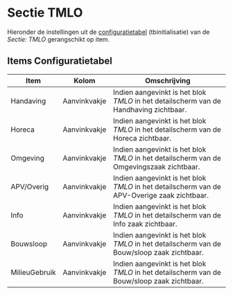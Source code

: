 # Sectie TMLO

Hieronder de instellingen uit de [configuratietabel](README.md) (tbinitialisatie) van de *Sectie: TMLO* gerangschikt op item.

## Items Configuratietabel

| Item          | Kolom        | Omschrijving                                                                          |
|---------------|--------------|---------------------------------------------------------------------------------------|
| Handaving     | Aanvinkvakje | Indien aangevinkt is het blok *TMLO* in het detailscherm van de Handhaving zichtbaar. |
| Horeca        | Aanvinkvakje | Indien aangevinkt is het blok *TMLO* in het detailscherm van de Horeca zichtbaar.     |
| Omgeving      | Aanvinkvakje | Indien aangevinkt is het blok *TMLO* in het detailscherm van de Omgevingszaak zichtbaar. |
| APV/Overig    | Aanvinkvakje | Indien aangevinkt is het blok *TMLO* in het detailscherm van de APV-Overige zaak zichtbaar. |
| Info          | Aanvinkvakje | Indien aangevinkt is het blok *TMLO* in het detailscherm van de Info zaak zichtbaar.  |
| Bouwsloop     | Aanvinkvakje | Indien aangevinkt is het blok *TMLO* in het detailscherm van de Bouw/sloop zaak zichtbaar. |
| MilieuGebruik | Aanvinkvakje | Indien aangevinkt is het blok *TMLO* in het detailscherm van de Bouw/sloop zaak zichtbaar. |
